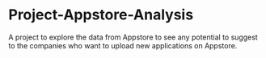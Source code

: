 # Project-Appstore-Analysis
A project to explore the data from Appstore to see any potential to suggest to the companies who want to upload new applications on Appstore.
